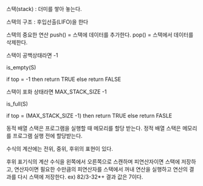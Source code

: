 스택(stack) : 더미를 쌓아 놓는다.

스택의 구조 : 후입선출(LIFO)을 한다

스택의 중요한 연산
push() = 스택에 데이터를 추가한다.
pop() = 스택에서 데이터를 삭제한다.

스택이 공백상태라면 -1

is_empty(S)
 
  if top = -1
    then return TRUE
    else return FALSE
    
스택이 포화 상태라면 MAX_STACK_SIZE -1

is_full(S)

  if top = (MAX_STACK_SIZE -1)
    then return TRUE
    else return FASLE
    
동적 배열 스택은 프로그램을 실행할 때 메모리를 할당 받는다.
정적 배열 스택은 메모리를 프로그램 실행 전에 할당받는다.

수식의 계산에는 전위, 중위, 후위의 표현이 있다.

후위 표기식의 계산
수식을 왼쪽에서 오른쪽으로 스캔하며 피연산자이면 스택에 저장하고, 
연산자이면 필요한 수만큼의 피연산자를 스택에서 꺼내 연산을 실행하고 연산의 결과를 다시 스택에 저장한다. 
ex) 82/3-32*+   결과 값은 7이다.
